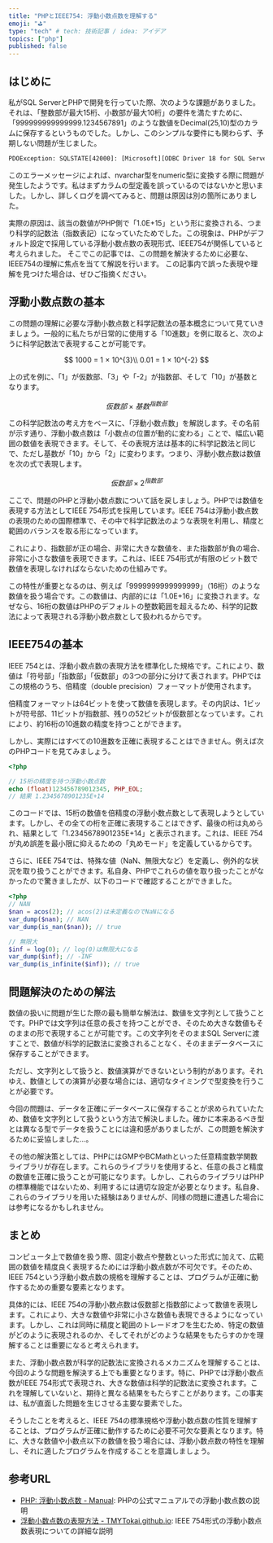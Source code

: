 ```yaml
---
title: "PHPとIEEE754: 浮動小数点数を理解する"
emoji: "⛳"
type: "tech" # tech: 技術記事 / idea: アイデア
topics: ["php"]
published: false
---
```

## はじめに
私がSQL ServerとPHPで開発を行っていた際、次のような課題がありました。それは、「整数部が最大15桁、小数部が最大10桁」の要件を満たすために、「999999999999999.1234567891」のような数値をDecimal(25,10)型のカラムに保存するというものでした。しかし、このシンプルな要件にも関わらず、予期しない問題が生じました。

````txt
PDOException: SQLSTATE[42000]: [Microsoft][ODBC Driver 18 for SQL Server][SQL Server]データ型 nvarchar を numeric に変換中にエラーが発生しました。
````

このエラーメッセージによれば、nvarchar型をnumeric型に変換する際に問題が発生したようです。私はまずカラムの型定義を誤っているのではないかと思いました。しかし、詳しくログを調べてみると、問題は原因は別の箇所にありました。

実際の原因は、該当の数値がPHP側で「1.0E+15」という形に変換される、つまり科学的記数法（指数表記）になっていたためでした。この現象は、PHPがデフォルト設定で採用している浮動小数点数の表現形式、IEEE754が関係していると考えられました。
そこでこの記事では、この問題を解決するために必要な、IEEE754の理解に焦点を当てて解説を行います。
この記事内で誤った表現や理解を見つけた場合は、ぜひご指摘ください。

## 浮動小数点数の基本
この問題の理解に必要な浮動小数点数と科学記数法の基本概念について見ていきましょう。一般的に私たちが日常的に使用する「10進数」を例に取ると、次のように科学記数法で表現することが可能です。

$$
1000 = 1 × 10^{3}\\
0.01 = 1 × 10^{-2}
$$

上の式を例に、「1」が仮数部、「3」や「-2」が指数部、そして「10」が基数となります。

$$
仮数部 × 基数^{指数部}
$$

この科学記数法の考え方をベースに、「浮動小数点数」を解説します。その名前が示す通り、浮動小数点数は「小数点の位置が動的に変わる」ことで、幅広い範囲の数値を表現できます。そして、その表現方法は基本的に科学記数法と同じで、ただし基数が「10」から「2」に変わります。つまり、浮動小数点数は数値を次の式で表現します。

$$
仮数部 × 2^{指数部}
$$

ここで、問題のPHPと浮動小数点数について話を戻しましょう。PHPでは数値を表現する方法としてIEEE 754形式を採用しています。IEEE 754は浮動小数点数の表現のための国際標準で、その中で科学記数法のような表現を利用し、精度と範囲のバランスを取る形になっています。

これにより、指数部が正の場合、非常に大きな数値を、また指数部が負の場合、非常に小さな数値を表現できます。これは、IEEE 754形式が有限のビット数で数値を表現しなければならないための仕組みです。

この特性が重要となるのは、例えば「9999999999999999」（16桁）のような数値を扱う場合です。この数値は、内部的には「1.0E+16」に変換されます。なぜなら、16桁の数値はPHPのデフォルトの整数範囲を超えるため、科学的記数法によって表現される浮動小数点数として扱われるからです。

## IEEE754の基本
IEEE 754とは、浮動小数点数の表現方法を標準化した規格です。これにより、数値は「符号部」「指数部」「仮数部」の3つの部分に分けて表されます。PHPではこの規格のうち、倍精度（double precision）フォーマットが使用されます。

倍精度フォーマットは64ビットを使って数値を表現します。その内訳は、1ビットが符号部、11ビットが指数部、残りの52ビットが仮数部となっています。これにより、約16桁の10進数の精度を持つことができます。

しかし、実際にはすべての10進数を正確に表現することはできません。例えば次のPHPコードを見てみましょう。

````php
<?php

// 15桁の精度を持つ浮動小数点数
echo (float)123456789012345, PHP_EOL;
// 結果 1.2345678901235E+14
````

このコードでは、15桁の数値を倍精度の浮動小数点数として表現しようとしています。しかし、その全ての桁を正確に表現することはできず、最後の桁は丸められ、結果として「1.2345678901235E+14」と表示されます。これは、IEEE 754が丸め誤差を最小限に抑えるための「丸めモード」を定義しているからです。

さらに、IEEE 754では、特殊な値（NaN、無限大など）を定義し、例外的な状況を取り扱うことができます。私自身、PHPでこれらの値を取り扱ったことがなかったので驚きましたが、以下のコードで確認することができました。

````php
<?php
// NAN
$nan = acos(2); // acos(2)は未定義なのでNaNになる
var_dump($nan); // NAN
var_dump(is_nan($nan)); // true

// 無限大
$inf = log(0); // log(0)は無限大になる
var_dump($inf); // -INF
var_dump(is_infinite($inf)); // true
````

## 問題解決のための解法
数値の扱いに問題が生じた際の最も簡単な解法は、数値を文字列として扱うことです。PHPでは文字列は任意の長さを持つことができ、そのため大きな数値もそのままの形で表現することが可能です。この文字列をそのままSQL Serverに渡すことで、数値が科学的記数法に変換されることなく、そのままデータベースに保存することができます。

ただし、文字列として扱うと、数値演算ができないという制約があります。それゆえ、数値としての演算が必要な場合には、適切なタイミングで型変換を行うことが必要です。

今回の問題は、データを正確にデータベースに保存することが求められていたため、数値を文字列として扱うという方法で解決しました。確かに本来あるべき型とは異なる型でデータを扱うことには違和感がありましたが、この問題を解決するために妥協しました...。

その他の解決策としては、PHPにはGMPやBCMathといった任意精度数学関数ライブラリが存在します。これらのライブラリを使用すると、任意の長さと精度の数値を正確に扱うことが可能になります。しかし、これらのライブラリはPHPの標準機能ではないため、利用するには適切な設定が必要となります。私自身、これらのライブラリを用いた経験はありませんが、同様の問題に遭遇した場合には参考になるかもしれません。

## まとめ
コンピュータ上で数値を扱う際、固定小数点や整数といった形式に加えて、広範囲の数値を精度良く表現するためには浮動小数点数が不可欠です。そのため、IEEE 754という浮動小数点数の規格を理解することは、プログラムが正確に動作するための重要な要素となります。

具体的には、IEEE 754の浮動小数点数は仮数部と指数部によって数値を表現します。これにより、大きな数値や非常に小さな数値も表現できるようになっています。しかし、これは同時に精度と範囲のトレードオフを生むため、特定の数値がどのように表現されるのか、そしてそれがどのような結果をもたらすのかを理解することは重要になると考えられます。

また、浮動小数点数が科学的記数法に変換されるメカニズムを理解することは、今回のような問題を解決する上でも重要となります。特に、PHPでは浮動小数点数がIEEE 754形式で表現され、大きな数値は科学的記数法に変換されます。これを理解していないと、期待と異なる結果をもたらすことがあります。この事実は、私が直面した問題を生じさせる主要な要素でした。

そうしたことを考えると、IEEE 754の標準規格や浮動小数点数の性質を理解することは、プログラムが正確に動作するために必要不可欠な要素となります。特に、大きな数値や小数点以下の数値を扱う場合には、浮動小数点数の特性を理解し、それに適したプログラムを作成することを意識しましょう。

## 参考URL
- [PHP: 浮動小数点数 - Manual](https://www.php.net/manual/ja/language.types.float.php): PHPの公式マニュアルでの浮動小数点数の説明
- [浮動小数点数の表現方法 - TMYTokai.github.io](https://tmytokai.github.io/open-ed/activity/fpoint/text03/page01.html): IEEE 754形式の浮動小数点数表現についての詳細な説明